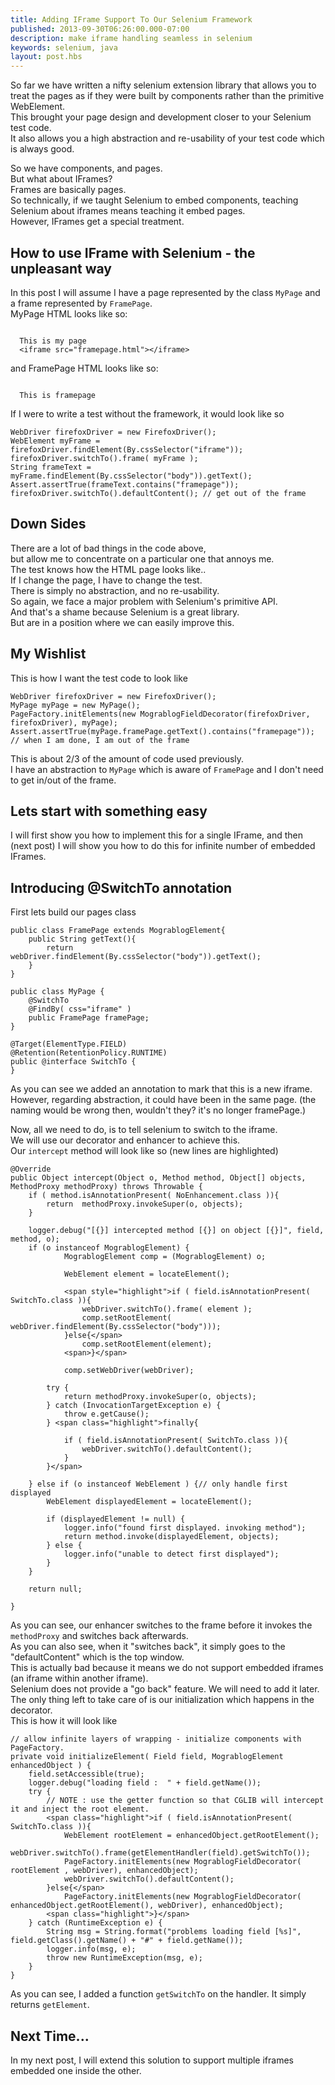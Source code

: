 ```yaml
---
title: Adding IFrame Support To Our Selenium Framework
published: 2013-09-30T06:26:00.000-07:00
description: make iframe handling seamless in selenium
keywords: selenium, java
layout: post.hbs
---
```



So far we have written a nifty selenium extension library that allows you to treat the pages as if they were built by components rather than the primitive WebElement.  
This brought your page design and development closer to your Selenium test code.  
It also allows you a high abstraction and re-usability of your test code which is always good.  

So we have components, and pages.  
But what about IFrames?  
Frames are basically pages.  
So technically, if we taught Selenium to embed components, teaching Selenium about iframes means teaching it embed pages.  
However, IFrames get a special treatment.  

## How to use IFrame with Selenium - the unpleasant way

In this post I will assume I have a page represented by the class `MyPage` and a frame represented by `FramePage`.  
MyPage HTML looks like so:

```

  This is my page  
  <iframe src="framepage.html"></iframe>  

```

and FramePage HTML looks like so:

```

  This is framepage

```

If I were to write a test without the framework, it would look like so

```
WebDriver firefoxDriver = new FirefoxDriver();  
WebElement myFrame = firefoxDriver.findElement(By.cssSelector("iframe"));  
firefoxDriver.switchTo().frame( myFrame );  
String frameText = myFrame.findElement(By.cssSelector("body")).getText();  
Assert.assertTrue(frameText.contains("framepage"));  
firefoxDriver.switchTo().defaultContent(); // get out of the frame  
```

## Down Sides

There are a lot of bad things in the code above,  
but allow me to concentrate on a particular one that annoys me.  
The test knows how the HTML page looks like..  
If I change the page, I have to change the test.  
There is simply no abstraction, and no re-usability.  
So again, we face a major problem with Selenium's primitive API.  
And that's a shame because Selenium is a great library.  
But are in a position where we can easily improve this.  

## My Wishlist

This is how I want the test code to look like

```
WebDriver firefoxDriver = new FirefoxDriver();  
MyPage myPage = new MyPage();  
PageFactory.initElements(new MograblogFieldDecorator(firefoxDriver, firefoxDriver), myPage);  
Assert.assertTrue(myPage.framePage.getText().contains("framepage")); // when I am done, I am out of the frame  
```

This is about 2/3 of the amount of code used previously.  
I have an abstraction to `MyPage` which is aware of `FramePage` and I don't need to get in/out of the frame.  

## Lets start with something easy

I will first show you how to implement this for a single IFrame, and then (next post) I will show you how to do this for infinite number of embedded IFrames.  

## Introducing @SwitchTo annotation

First lets build our pages class

```
public class FramePage extends MograblogElement{  
    public String getText(){  
        return webDriver.findElement(By.cssSelector("body")).getText();  
    }  
}  

public class MyPage {  
    @SwitchTo  
    @FindBy( css="iframe" )  
    public FramePage framePage;  
}  

@Target(ElementType.FIELD)  
@Retention(RetentionPolicy.RUNTIME)  
public @interface SwitchTo {  
}  
```

As you can see we added an annotation to mark that this is a new iframe.  
However, regarding abstraction, it could have been in the same page. (the naming would be wrong then, wouldn't they? it's no longer framePage.)  

Now, all we need to do, is to tell selenium to switch to the iframe.  
We will use our decorator and enhancer to achieve this.  
Our `intercept` method will look like so (new lines are highlighted)

```
@Override  
public Object intercept(Object o, Method method, Object[] objects, MethodProxy methodProxy) throws Throwable {  
    if ( method.isAnnotationPresent( NoEnhancement.class )){  
        return  methodProxy.invokeSuper(o, objects);  
    }  

    logger.debug("[{}] intercepted method [{}] on object [{}]", field, method, o);  
    if (o instanceof MograblogElement) {  
            MograblogElement comp = (MograblogElement) o;  

            WebElement element = locateElement();  

            <span style="highlight">if ( field.isAnnotationPresent( SwitchTo.class )){  
                webDriver.switchTo().frame( element );  
                comp.setRootElement( webDriver.findElement(By.cssSelector("body")));  
            }else{</span>  
                comp.setRootElement(element);  
            <span>}</span>  

            comp.setWebDriver(webDriver);  

        try {  
            return methodProxy.invokeSuper(o, objects);  
        } catch (InvocationTargetException e) {  
            throw e.getCause();  
        } <span class="highlight">finally{  

            if ( field.isAnnotationPresent( SwitchTo.class )){  
                webDriver.switchTo().defaultContent();  
            }  
        }</span>  

    } else if (o instanceof WebElement ) {// only handle first displayed  
        WebElement displayedElement = locateElement();  

        if (displayedElement != null) {  
            logger.info("found first displayed. invoking method");  
            return method.invoke(displayedElement, objects);  
        } else {  
            logger.info("unable to detect first displayed");  
        }  
    }  

    return null;  

}  
```

As you can see, our enhancer switches to the frame before it invokes the `methodProxy` and switches back afterwards.  
As you can also see, when it "switches back", it simply goes to the "defaultContent" which is the top window.  
This is actually bad because it means we do not support embedded iframes (an iframe within another iframe).  
Selenium does not provide a "go back" feature. We will need to add it later.  
The only thing left to take care of is our initialization which happens in the decorator.  
This is how it will look like

```
// allow infinite layers of wrapping - initialize components with PageFactory.  
private void initializeElement( Field field, MograblogElement enhancedObject ) {  
    field.setAccessible(true);  
    logger.debug("loading field :  " + field.getName());  
    try {  
        // NOTE : use the getter function so that CGLIB will intercept it and inject the root element.  
        <span class="highlight">if ( field.isAnnotationPresent( SwitchTo.class )){  
            WebElement rootElement = enhancedObject.getRootElement();  
            webDriver.switchTo().frame(getElementHandler(field).getSwitchTo());  
            PageFactory.initElements(new MograblogFieldDecorator( rootElement , webDriver), enhancedObject);  
            webDriver.switchTo().defaultContent();  
        }else{</span>  
            PageFactory.initElements(new MograblogFieldDecorator( enhancedObject.getRootElement(), webDriver), enhancedObject);  
        <span class="highlight">}</span>  
    } catch (RuntimeException e) {  
        String msg = String.format("problems loading field [%s]", field.getClass().getName() + "#" + field.getName());  
        logger.info(msg, e);  
        throw new RuntimeException(msg, e);  
    }  
}   
```

As you can see, I added a function `getSwitchTo` on the handler. It simply returns `getElement`.

## Next Time...

In my next post, I will extend this solution to support multiple iframes embedded one inside the other.
